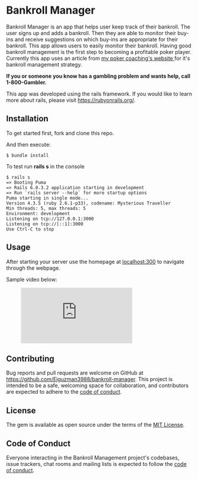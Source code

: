 # Bankroll Manager

Bankroll Manager is an app that helps user keep track of their bankroll. The user signs up and adds a bankroll. Then they are able to monitor their buy-ins and receive suggestions on which buy-ins are appropriate for their bankroll. This app allows users to easily monitor their bankroll. Having good bankroll management is the first step to becoming a profitable poker player. Currently this app uses an article from [my poker coaching's website ](https://www.mypokercoaching.com/poker-bankroll-management-strategy-tips/) for it's bankroll management strategy. 

**If you or someone you know has a gambling problem and wants help, call 1-800-Gambler.**

This app was developed using the rails framework. If you would like to learn more about rails, please visit https://rubyonrails.org/.

## Installation

To get started first, fork and clone this repo. 

And then execute:

    $ bundle install

To test run **rails s** in the console
    
    $ rails s
    => Booting Puma
    => Rails 6.0.3.2 application starting in development 
    => Run `rails server --help` for more startup options
    Puma starting in single mode...
    Version 4.3.5 (ruby 2.6.1-p33), codename: Mysterious Traveller
    Min threads: 5, max threads: 5
    Environment: development
    Listening on tcp://127.0.0.1:3000
    Listening on tcp://[::1]:3000
    Use Ctrl-C to stop


## Usage

After starting your server use the homepage at [localhost:300](http://localhost:3000) to navigate through the webpage.

Sample video below: 

<figure class="video_container">
  <iframe src="https://www.youtube.com/embed/wiOjbbg0eAE" frameborder="0" allowfullscreen="true"> </iframe>
</figure>

## Contributing

Bug reports and pull requests are welcome on GitHub at https://github.com/Ejguzman3988/bankroll-manager. This project is intended to be a safe, welcoming space for collaboration, and contributors are expected to adhere to the [code of conduct](https://github.com/Ejguzman3988/bankroll-manager/blob/master/CODE_OF_CONDUCT.md).


## License

The gem is available as open source under the terms of the [MIT License](https://opensource.org/licenses/MIT).

## Code of Conduct

Everyone interacting in the Bankroll Management project's codebases, issue trackers, chat rooms and mailing lists is expected to follow the [code of conduct](https://github.com/Ejguzman3988/bankroll-manager/blob/master/CODE_OF_CONDUCT.md).